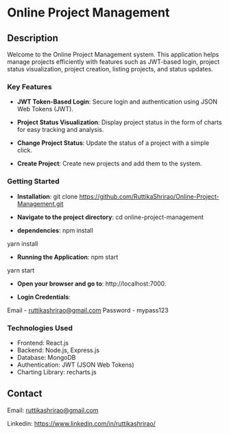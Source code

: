 # Online Project Management

## Description

Welcome to the Online Project Management system. This application helps manage projects efficiently with features such as JWT-based login, project status visualization, project creation, listing projects, and status updates.


### Key Features

- **JWT Token-Based Login**: 
   Secure login and authentication using JSON Web Tokens (JWT).


- **Project Status Visualization**: 
   Display project status in the form of charts for easy tracking and analysis.

- **Change Project Status**: 
  Update the status of a project with a simple click.

- **Create Project**:
  Create new projects and add them to the system.

### Getting Started

- **Installation**:
 git clone https://github.com/RuttikaShrirao/Online-Project-Management.git

- **Navigate to the project directory**:
 cd online-project-management

- **dependencies**:
npm install

yarn install

- **Running the Application**:
npm start

 yarn start

- **Open your browser and go to**: http://localhost:7000.

- **Login Credentials**:

Email - ruttikashrirao@gmail.com
Password - mypass123

### Technologies Used
- Frontend: React.js
- Backend: Node.js, Express.js
- Database: MongoDB
- Authentication: JWT (JSON Web Tokens)
- Charting Library: recharts.js


## Contact
Email: ruttikashrirao@gmail.com

Linkedin: https://www.linkedin.com/in/ruttikashrirao/